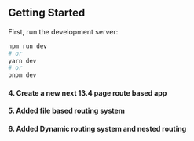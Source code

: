 ## Getting Started

First, run the development server:

```bash
npm run dev
# or
yarn dev
# or
pnpm dev
```


####    4. Create a new next 13.4 page route based app

####    5. Added file based routing system
####    6. Added Dynamic routing system and nested routing 

